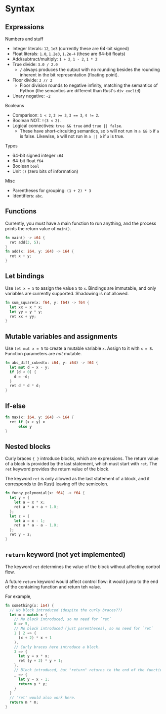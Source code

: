 # Syntax

## Expressions

Numbers and stuff

- Integer literals: `12`, `1e3` (currently these are 64-bit signed)
- Float literals: `1.0`, `1.2e3`, `1.2e-4` (these are 64-bit floats)
- Add/subtract/multiply: `1 + 2`, `1 - 2`, `1 * 2`
- True divide: `3.0 / 2.0`
  - `/` always produces the output with no rounding besides the rounding inherent in the bit representation (floating point).
- Floor divide: `3 // 2`
  - Floor division rounds to negative infinity, matching the semantics of Python (the semantics are different than Rust's `div_euclid`)
- Unary negative: `-2`

Booleans

- Comparison: `1 < 2`, `3 >= 3`, `3 == 3`, `4 != 2`.
- Boolean NOT: `!(3 < 2)`.
- Logical connectives: `true && true` and `true || false`.
  - These have short-circuiting semantics, so `b` will not run in `a && b` if `a` is false. Likewise, `b` will not run in `a || b` if `a` is true.

Types

- 64-bit signed integer `i64`
- 64-bit float `f64`
- Boolean `bool`
- Unit `()` (zero bits of information)

Misc

- Parentheses for grouping: `(1 + 2) * 3`
- Identifiers: `abc`.

## Functions

Currently, you must have a main function to run anything, and the process prints the return value of `main()`.

```rs
fn main() -> i64 {
  ret add(3, 5);
}
fn add(x: i64, y: i64) -> i64 {
  ret x + y;
}
```

## Let bindings

Use `let x = 5` to assign the value `5` to `x`. Bindings are immutable, and only variables are currently supported. Shadowing is not allowed.

```rs
fn sum_square(x: f64, y: f64) -> f64 {
  let xx = x * x;
  let yy = y * y;
  ret xx + yy;
}
```

## Mutable variables and assignments

Use `let mut x = 5` to create a mutable variable `x`. Assign to it with `x = 8`. Function parameters are _not_ mutable.

```rs
fn abs_diff_cubed(x: i64, y: i64) -> f64 {
  let mut d = x - y;
  if (d < 0) {
    d = -d;
  }
  ret d * d * d;
}
```

## If-else

```rs
fn max(x: i64, y: i64) -> i64 {
  ret if (x > y) x
      else y
}
```

## Nested blocks

Curly braces `{ }` introduce blocks, which are expressions. The return value of a block is provided by the last statement, which must start with `ret`. The `ret` keyword provides the return value of the block.

The keyword `ret` is only allowed as the last statement of a block, and it corresponds to (in Rust) leaving off the semicolon.

```rs
fn funny_polynomial(x: f64) -> f64 {
  let y = {
    let a = x * x;
    ret a * a + a + 1.0;
  };
  let z = {
    let a = x - 1;
    ret a * a - a - 1.0;
  };
  ret y + z;
}
```

## `return` keyword (not yet implemented)

The keyword `ret` determines the value of the block without affecting control flow.

A future `return` keyword would affect control flow: it would jump to the end of the containing function and return teh value.

For example,

```rs
fn something(x: i64) {
  // No block introduced (despite the curly braces??)
  let m = match x {
    // No block introduced, so no need for `ret`
    0 => 5,
    // No block introduced (just parentheses), so no need for `ret`
    1 | 2 => (
      (x + 2) * x + 1
    ),
    // Curly braces here introduce a block.
    3 => {
      let y = x * x;
      ret (y + 2) * y + 1;
    },
    // Block introduced, but "return" returns to the end of the function.
    _ => {
      let y = x - 1;
      return y * y;
    }
  }
  // 'ret' would also work here.
  return m * m;
}
```

